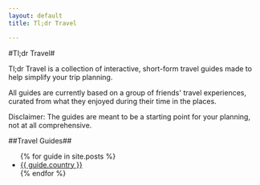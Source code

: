 ```yaml
---
layout: default
title: Tl;dr Travel

---
```


#Tl;dr Travel#

Tl;dr Travel is a collection of interactive, short-form travel guides made to 
help simplify your trip planning.

All guides are currently based on a group of friends' travel experiences, 
curated from what they enjoyed during their time in the places. 

Disclaimer: The guides are meant to be a starting point for your planning, not 
at all comprehensive.

##Travel Guides##

<ul>
  {% for guide in site.posts %}
  <li>
    <a href="{{ guide.url }}">
      {{ guide.country }}
    </a>
  </li>
  {% endfor %}
</ul>
